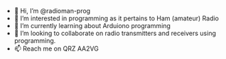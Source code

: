 - 👋 Hi, I’m @radioman-prog
- 👀 I’m interested in programming as it pertains to Ham (amateur) Radio
- 🌱 I’m currently learning about Arduiono programming
- 💞️ I’m looking to collaborate on radio transmitters and receivers using programming.
- 📫 Reach me on QRZ AA2VG

<!---
radioman-prog/radioman-prog is a ✨ special ✨ repository because its `README.md` (this file) appears on your GitHub profile.
You can click the Preview link to take a look at your changes.
--->
